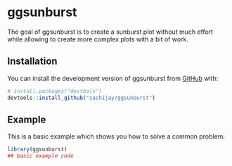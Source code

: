 
<!-- README.md is generated from README.Rmd. Please edit that file -->

# ggsunburst

<!-- badges: start -->
<!-- badges: end -->

The goal of ggsunburst is to create a sunburst plot without much effort
while allowing to create more complex plots with a bit of work.

## Installation

You can install the development version of ggsunburst from
[GitHub](https://github.com/) with:

``` r
# install.packages("devtools")
devtools::install_github("sachijay/ggsunburst")
```

## Example

This is a basic example which shows you how to solve a common problem:

``` r
library(ggsunburst)
## basic example code
```

